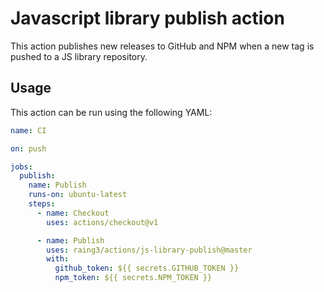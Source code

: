# Javascript library publish action

This action publishes new releases to GitHub and NPM when a new tag is pushed to a JS library repository.

## Usage

This action can be run using the following YAML:

```yaml
name: CI

on: push

jobs:
  publish:
    name: Publish
    runs-on: ubuntu-latest
    steps:
      - name: Checkout
        uses: actions/checkout@v1

      - name: Publish
        uses: raing3/actions/js-library-publish@master
        with:
          github_token: ${{ secrets.GITHUB_TOKEN }}
          npm_token: ${{ secrets.NPM_TOKEN }}
```